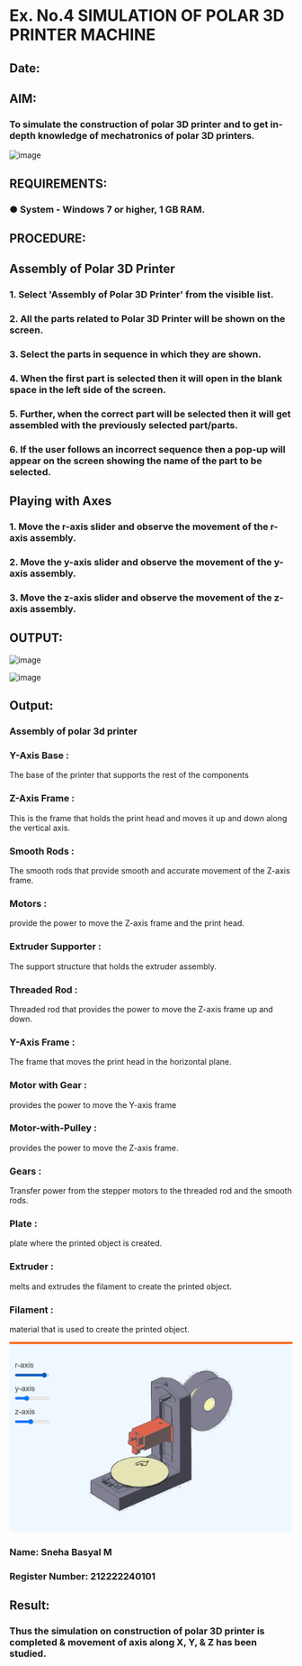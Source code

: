 # Ex. No.4 SIMULATION OF POLAR 3D PRINTER MACHINE

## Date:

## AIM:
### To simulate the construction of polar 3D printer and to get in-depth knowledge of mechatronics of polar 3D printers.

![image](https://github.com/Sellakumar1987/Ex.-No.-4---SIMULATION-OF-POLAR-3D-PRINTER-MACHINE/assets/113594316/b551f195-9877-49a2-99bb-a9efcfb3381a)

## REQUIREMENTS:
### ●	System - Windows 7 or higher, 1 GB RAM.

## PROCEDURE:

## Assembly of Polar 3D Printer
### 1.	Select 'Assembly of Polar 3D Printer' from the visible list.
### 2.	All the parts related to Polar 3D Printer will be shown on the screen.
### 3.	Select the parts in sequence in which they are shown.
### 4.	When the first part is selected then it will open in the blank space in the left side of the screen.
### 5.	Further, when the correct part will be selected then it will get assembled with the previously selected part/parts.
### 6.	If the user follows an incorrect sequence then a pop-up will appear on the screen showing the name of the part to be selected.

## Playing with Axes
### 1.	Move the r-axis slider and observe the movement of the r-axis assembly.
### 2.	Move the y-axis slider and observe the movement of the y-axis assembly.
### 3.	Move the z-axis slider and observe the movement of the z-axis assembly.

## OUTPUT:

![image](https://github.com/Sellakumar1987/Ex.-No.-4---SIMULATION-OF-POLAR-3D-PRINTER-MACHINE/assets/113594316/9e41de91-6dcc-4352-ab44-443028d3ac1a)

![image](https://github.com/Sellakumar1987/Ex.-No.-4---SIMULATION-OF-POLAR-3D-PRINTER-MACHINE/assets/113594316/88273b69-4e7d-4f42-9115-fb07ac22e4ec)

## Output:

### Assembly of polar 3d printer

### Y-Axis Base :
The base of the printer that supports the rest of the components

### Z-Axis Frame :
This is the frame that holds the print head and moves it up and down along the vertical axis.

### Smooth Rods :
The smooth rods that provide smooth and accurate movement of the Z-axis frame.

### Motors :
provide the power to move the Z-axis frame and the print head.

### Extruder Supporter :
The support structure that holds the extruder assembly.

### Threaded Rod :
Threaded rod that provides the power to move the Z-axis frame up and down.

### Y-Axis Frame :
The frame that moves the print head in the horizontal plane.

### Motor with Gear :
provides the power to move the Y-axis frame

### Motor-with-Pulley :
provides the power to move the Z-axis frame.

### Gears :
Transfer power from the stepper motors to the threaded rod and the smooth rods.

### Plate :
plate where the printed object is created.

### Extruder :
melts and extrudes the filament to create the printed object.

### Filament :
material that is used to create the printed object.
<br>

![Ex.No.4-SIMULATION-OF-POLAR-3D-PRINTER-MACHINE](empd4.png)

### Name: Sneha Basyal M
### Register Number: 212222240101

## Result: 
### Thus the simulation on construction of polar 3D printer is completed & movement of axis along X, Y, & Z has been studied.
